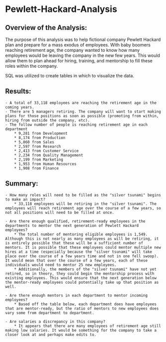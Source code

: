 # Pewlett-Hackard-Analysis


## Overview of the Analysis: 

The purpose of this analysis was to help fictional company Pewlett Hackard plan and prepare for a mass exodus of employees. With baby boomers reaching retirement age, the company wanted to know how many employees would be leaving the company in the new few years. This would allow them to plan ahead for hiring, training, and mentorship to fill these roles within the company.

SQL was utilized to create tables in which to visualize the data.

## Results:
	- A total of 33,118 employees are reaching the retirement age in the coming years.
	- There are 5 managers retiring. The company will want to start making plans for those positions as soon as possible (promoting from within, hiring from outside the company, etc).
	- The follow number of people is reaching retirement age in each department
		* 9,281 from Development
		* 8,174 from Production
		* 5,860 from Sales
		* 2,597 from Research
		* 2,413 from Customer Service
		* 2,234 from Quality Management
		* 2,199 from Marketing
		* 1,953 from Human Resources
		* 1,908 from Finance

## Summary: 
	- How many roles will need to be filled as the "silver tsunami" begins to make an impact?
		* 33,118 employees will be retiring in the "silver tsunami". The employees will reach retirement age over the course of a few years, so not all positions will need to be filled at once.

	- Are there enough qualified, retirement-ready employees in the departments to mentor the next generation of Pewlett Hackard employees?
		* The total number of mentoring eligible employees is 1,549. Although this is not nearly as many employees as will be retiring, it is entirely possible that these will be a sufficient number of mentors. It is possible that these employees could mentor multiple new hires at a time (especially because the "silver tsunami" will take place over the course of a few years time and not in one fell swoop). It would mean that over the course of a few years, each of these individuals would need to mentor 25 new employees.
		* Additionally, the members of the "silver tsunami" have not yet retired, so in theory, they could begin the mentorship process with existing employees. This would ensure that the next generation below the mentor-ready employees could potentially take up that position as well.

	- Are there enough mentors in each department to mentor incoming employees?
		* Based off the table below, each department does have employees that are mentor-ready, but the ratio of mentors to new employees does vary some from department to department.

	- Are salaries a discrepancy in this company?
		* It appears that there are many employees of retirement age still making low salaries. It would be something for the company to take a closer look at and perhaps make edits to.
